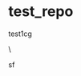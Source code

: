 # test_repo
test1cg








\





























sf




















































































